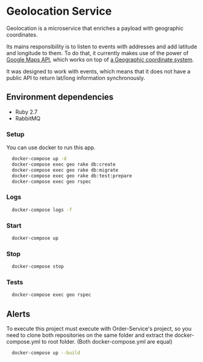 # Geolocation Service

Geolocation is a microservice that enriches a payload with geographic coordinates.

Its mains responsibility is to listen to events with addresses and add latitude and longitude to them. To do that, it currently makes use of the power of [Google Maps API](https://developers.google.com/maps/documentation/javascript/overview), which works on top of [a Geographic coordinate system](https://en.wikipedia.org/wiki/Geographic_coordinate_system).

It was designed to work with events, which means that it does not have a public API to return lat/long information synchronously.

## Environment dependencies

* Ruby 2.7
* RabbitMQ

### Setup
You can use docker to run this app. 

```bash
  docker-compose up -d
  docker-compose exec geo rake db:create
  docker-compose exec geo rake db:migrate
  docker-compose exec geo rake db:test:prepare
  docker-compose exec geo rspec
```

### Logs

```bash
  docker-compose logs -f
```

### Start

```bash
  docker-compose up
```

### Stop

```bash
  docker-compose stop
```

### Tests

```bash
  docker-compose exec geo rspec
```

## Alerts
To execute this project must execute with Order-Service's project, so you need to clone both repositories on the same folder and extract the docker-compose.yml  to root folder. (Both docker-compose.yml are equal)

```bash
  docker-compose up --build
```
